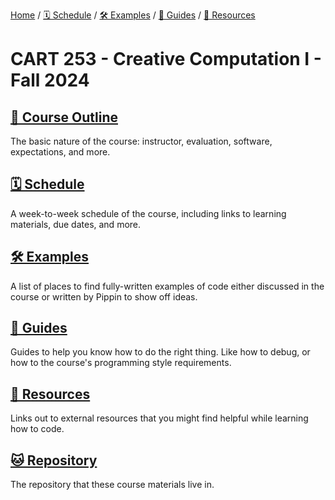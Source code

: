 [Home](./) / [🗓 Schedule](./schedule) / [🛠 Examples](./examples/) / [💫 Guides](./guides/) / [💎 Resources](./resources.md)

# CART 253 - Creative Computation I - Fall 2024

## [📜 Course Outline](./outline.md)

The basic nature of the course: instructor, evaluation, software, expectations, and more.

## [🗓 Schedule](./schedule)

A week-to-week schedule of the course, including links to learning materials, due dates, and more.

## [🛠 Examples](./examples/)

A list of places to find fully-written examples of code either discussed in the course or written by Pippin to show off ideas.

## [💫 Guides](./guides/)

Guides to help you know how to do the right thing. Like how to debug, or how to the course's programming style requirements.

## [💎 Resources](./resources.md)

Links out to external resources that you might find helpful while learning how to code.

## [🐱 Repository](https://www.github.com/pippinbarr/cart253/)

The repository that these course materials live in.

